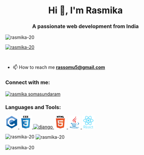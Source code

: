 <h1 align="center">Hi 👋, I'm Rasmika</h1>
<h3 align="center">A passionate web development from India</h3>

<p align="left"> <img src="https://komarev.com/ghpvc/?username=rasmika-20&label=Profile%20views&color=0e75b6&style=flat" alt="rasmika-20" /> </p>

<p align="left"> <a href="https://github.com/ryo-ma/github-profile-trophy"><img src="https://github-profile-trophy.vercel.app/?username=rasmika-20" alt="rasmika-20" /></a> </p>

<p align="left"> <a href="https://twitter.com/" target="blank"><img src="https://img.shields.io/twitter/follow/?logo=twitter&style=for-the-badge" alt="" /></a> </p>

- 📫 How to reach me **rassomu5@gmail.com**

<h3 align="left">Connect with me:</h3>
<p align="left">
<a href="https://linkedin.com/in/rasmika somasundaram" target="blank"><img align="center" src="https://raw.githubusercontent.com/rahuldkjain/github-profile-readme-generator/master/src/images/icons/Social/linked-in-alt.svg" alt="rasmika somasundaram" height="30" width="40" /></a>
</p>

<h3 align="left">Languages and Tools:</h3>
<p align="left"> <a href="https://www.cprogramming.com/" target="_blank" rel="noreferrer"> <img src="https://raw.githubusercontent.com/devicons/devicon/master/icons/c/c-original.svg" alt="c" width="40" height="40"/> </a> <a href="https://www.w3schools.com/css/" target="_blank" rel="noreferrer"> <img src="https://raw.githubusercontent.com/devicons/devicon/master/icons/css3/css3-original-wordmark.svg" alt="css3" width="40" height="40"/> </a> <a href="https://www.djangoproject.com/" target="_blank" rel="noreferrer"> <img src="https://cdn.worldvectorlogo.com/logos/django.svg" alt="django" width="40" height="40"/> </a> <a href="https://www.w3.org/html/" target="_blank" rel="noreferrer"> <img src="https://raw.githubusercontent.com/devicons/devicon/master/icons/html5/html5-original-wordmark.svg" alt="html5" width="40" height="40"/> </a> <a href="https://www.java.com" target="_blank" rel="noreferrer"> <img src="https://raw.githubusercontent.com/devicons/devicon/master/icons/java/java-original.svg" alt="java" width="40" height="40"/> </a> <a href="https://reactjs.org/" target="_blank" rel="noreferrer"> <img src="https://raw.githubusercontent.com/devicons/devicon/master/icons/react/react-original-wordmark.svg" alt="react" width="40" height="40"/> </a> </p>

<p><img align="left" src="https://github-readme-stats.vercel.app/api/top-langs?username=rasmika-20&show_icons=true&locale=en&layout=compact" alt="rasmika-20" /></p>

<p>&nbsp;<img align="center" src="https://github-readme-stats.vercel.app/api?username=rasmika-20&show_icons=true&locale=en" alt="rasmika-20" /></p>

<p><img align="center" src="https://github-readme-streak-stats.herokuapp.com/?user=rasmika-20&" alt="rasmika-20" /></p>

